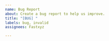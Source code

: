 ```yaml
---
name: Bug Report
about: Create a bug report to help us improve.
title: "[BUG] "
labels: bug, invalid
assignees: Fastxyz

---
```



